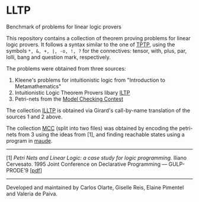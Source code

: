 # LLTP

Benchmark of problems for linear logic provers


This repository contains a collection of theorem proving problems for linear logic provers. 
It follows a syntax similar to the one of [TPTP](http://tptp.org/), using the symbols `*, &, +, |, -o, !, ?`
for the connectives: tensor, with, plus, par, lolli, bang and question mark, respectively.

The problems were obtained from three sources:

1. Kleene's problems for intuitionistic logic from "Introduction to Metamathematics"
2. Intuitionistic Logic Theorem Provers libary [ILTP](http://iltp.de/)
3. Petri-nets from the [Model Checking Contest](https://pnrepository.lip6.fr/mcc/)

The collection [ILLTP](https://github.com/meta-logic/lltp/blob/master/ILLTP.tar.gz) is obtained via
Girard's call-by-name translation of the sources 1 and 2 above.

The collection [MCC](https://github.com/meta-logic/lltp/blob/master/petri-nets/MCC.tar.gz.1) (split into two files)
was obtained by encoding the petri-nets from 3 using the ideas from [1], and finding reachable states 
using a program in [maude](http://maude.cs.uiuc.edu/).

---

[1] _Petri Nets and Linear Logic: a case study for logic programming._ Iliano Cervesato. 
1995 Joint Conference on Declarative Programming — GULP-PRODE'9 [[pdf](https://web2.qatar.cmu.edu/iliano/papers/gulp95.pdf)]

---

Developed and maintained by Carlos Olarte, Giselle Reis, Elaine Pimentel and Valeria de Paiva.
